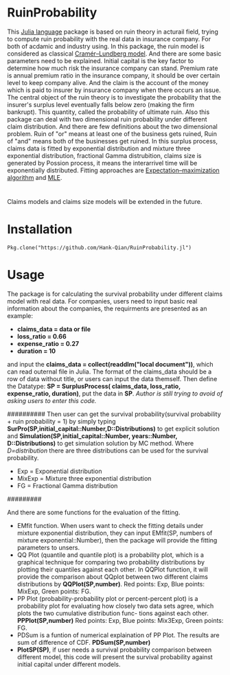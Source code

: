 RuinProbability
=
This [Julia language](http://julialang.org) package is based on ruin theory in acturail field, trying to compute ruin probability with the real data in insurance company. For both of acdamic and industry using.
In this package, the ruin model is considered as classical [Cramér–Lundberg model](http://matthewhr.wordpress.com/2012/12/11/cramer-lundberg-model/). And there are some basic parameters need to be explained. Initial capital is the key factor to determine how much risk the insurance company can stand. Premium rate is annual premium ratio in the insurance company, it should be over certain level to keep company alive. And the claim is the account of the money which is paid to insurer by insurance company when there occurs an issue. The central object of the ruin theory is to investigate the probability that the insurer's surplus level eventually falls below zero (making the firm bankrupt). This quantity, called the probability of ultimate ruin. Also this package can deal with two dimensional ruin probability under different claim distribution. And there are few definitions about the two dimensional problem. Ruin of "or" means at least one of the business gets ruined, Ruin of "and" means both of the businesses get ruined.
In this surplus process, claims data is fitted by exponential distribution and mixture three exponential distribution, fractional Gamma distrubition, claims size is generated by Possion process, it means the interarrivel time will be exponentially distributed. Fitting approaches are [Expectation–maximization algorithm](http://en.wikipedia.org/wiki/Expectation%E2%80%93maximization_algorithm) and [MLE](http://en.wikipedia.org/wiki/Maximum_likelihood). 
#
Claims models and claims size models will be extended in the future.
# 
#
Installation
=
```
Pkg.clone("https://github.com/Hank-Qian/RuinProbability.jl")
```
#
Usage
=
The package is for calculating the survival probability under different claims model with real data. For companies, users need to input basic real information about the companies, the requirments are presented as an example:

* **claims_data = data or file**
* **loss_ratio = 0.66**
* **expense_ratio = 0.27**
* **duration = 10**

and input the **claims_data = collect(readdlm("local document"))**, which can read outernal file in Julia. The format of the claims_data should be a row of data without title, or users can input the data themself.
Then define the Datatype: **SP = SurplusProcess( claims_data, loss_ratio, expense_ratio, duration)**, put the data in **SP**. *Author is still trying to avoid of asking users to enter this code.* 

##########
Then user can get the survival probability(survival probability + ruin probability = 1) by simply typing **SurPro(SP,initial_capital::Number,D::Distributions)** to get explicit solution and **Simulation(SP,initial_capital::Number, years::Number, D::Distributions)** to get simulation solution by MC method.
Where *D=distribution*
there are three distributions can be used for the survival probability.
* Exp = Exponential distribution
* MixExp = Mixture three exponential distribution
* FG = Fractional Gamma distribution

#########

And there are some functions for the evaluation of the fitting.
* EMfit function. When users want to check the fitting details under mixture exponential distribution, they can input EMfit(SP, numbers of mixture exponential::Number), then the package will provide the fitting parameters to unsers.
* QQ Plot (quantile and quantile plot) is a probability plot, which is a graphical technique for comparing two probability distributions by plotting their quantiles against each other. In QQPlot function, it will provide the comparison about QQplot between two different claims distributions by **QQPlot(SP,number)**. Red points: Exp, Blue points: MixExp, Green points: FG. 
* PP Plot (probability-probability plot or percent-percent plot) is a probability plot for evaluating how closely two data sets agree, which plots the two cumulative distribution func- tions against each other. **PPPlot(SP,number)** Red points: Exp, Blue points: Mix3Exp, Green points: FG.
* PDSum is a funtion of numerical explaination of PP Plot. The results are sum of difference of CDF. **PDSum(SP,number)**
* **PlotSP(SP)**, if user needs a survival probability comparison between different model, this code will present the survival probability against initial capital under different models.



